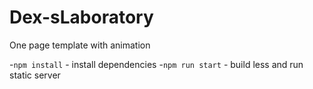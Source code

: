 # Dex-sLaboratory
One page template with animation

-`npm install` - install dependencies
-`npm run start` - build less and run static server
